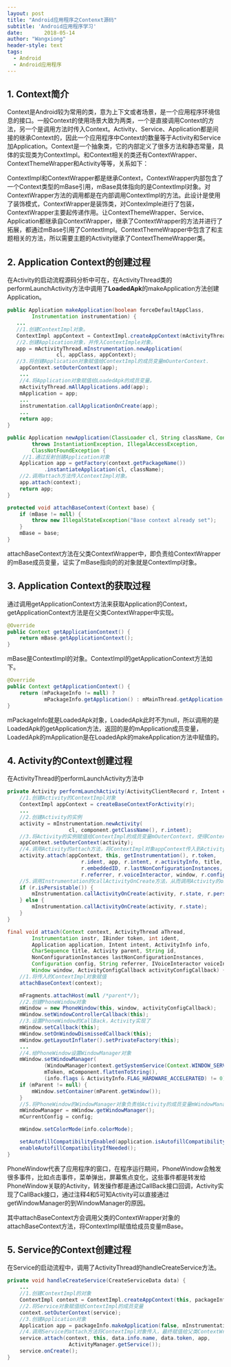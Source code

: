 ```yaml
---
layout: post
title: "Android应用程序之Contenxt源码"
subtitle: 'Android应用程序学习'
date:       2018-05-14
author: "Wangxiong"
header-style: text
tags:
  - Android
  - Android应用程序
---
```

## 1. Context简介

Context是Android较为常用的类，意为上下文或者场景，是一个应用程序环境信息的接口。一般Context的使用场景大致为两类，一个是直接调用Context的方法，另一个是调用方法时传入Context。Activity、Service、Application都是间接的继承Context的，因此一个应用程序中Context的数量等于Activity和Service加Application。Context是一个抽象类，它的内部定义了很多方法和静态常量，具体的实现类为ContextImpl。和Context相关的类还有ContextWrapper、ContextThemeWrapper和Activity等等，关系如下：

ContextImpI和ContextWrapper都是继承Context，ContextWrapper内部包含了一个Context类型的mBase引用，mBase具体指向的是ContextImpl对象。对ContextWrapper方法的调用都是在内部调用ContextImpl的方法。此设计是使用了装饰模式，ContextWrapper是装饰类，对ContexImple进行了包装，ContextWrapper主要起传递作用。让ContextThemeWrapper、Service、Application都继承自ContextWrapper，继承了ContextWrapper的方法并进行了拓展，都通过mBase引用了ContextImpl。ContextThemeWrapper中包含了和主题相关的方法，所以需要主题的Activity继承了ContextThemeWrapper类。

## 2. Application Context的创建过程

在Activity的启动流程源码分析中可在，在ActivityThread类的performLaunchActivity方法中调用了**LoadedApk**的makeApplication方法创建Application。

```java
public Application makeApplication(boolean forceDefaultAppClass,
        Instrumentation instrumentation) {
   ...
   //1.创建ContextImpl对象。
   ContextImpl appContext = ContextImpl.createAppContext(mActivityThread, this);
   //2.创建Application对象，并传入ContextImple对象。
   app = mActivityThread.mInstrumentation.newApplication(
                cl, appClass, appContext);
   //3.将创建Application对象赋值给ContextImpl的成员变量mOunterContext. 
    appContext.setOuterContext(app);
    ...
    //4.将Application对象赋值给LoadedApk的成员变量。
    mActivityThread.mAllApplications.add(app);
    mApplication = app;
    ...    
    instrumentation.callApplicationOnCreate(app);
    ...
    return app;
}
```

```java
public Application newApplication(ClassLoader cl, String className, Context context)
        throws InstantiationException, IllegalAccessException, 
        ClassNotFoundException {
     //1.通过反射创建Application对象
    Application app = getFactory(context.getPackageName())
            .instantiateApplication(cl, className);
    //2.调用attach方法传入ContextImpl对象。
    app.attach(context);
    return app;
}
```

```java
protected void attachBaseContext(Context base) {
    if (mBase != null) {
        throw new IllegalStateException("Base context already set");
    }
    mBase = base;
}
```

attachBaseContext方法在父类ContextWrapper中，即负责给ContextWrapper的mBase成员变量，证实了mBase指向的的对象就是ContextImpl对象。

## 3. Application Context的获取过程

通过调用getApplicationContext方法来获取Application的Context，getApplicationContext方法是在父类ContextWrapper中实现。

```java
@Override
public Context getApplicationContext() {
    return mBase.getApplicationContext();
}
```

mBase是ContextImpl的对象。ContextImpl的getApplicationContext方法如下。

```java
@Override
public Context getApplicationContext() {
    return (mPackageInfo != null) ?
            mPackageInfo.getApplication() : mMainThread.getApplication();
}
```

mPackageInfo就是LoadedApk对象，LoadedApk此时不为null，所以调用的是LoadedApk的getApplication方法，返回的是的mApplication成员变量，LoadedApk的mApplication是在LoadedApk的makeApplication方法中赋值的。

## 4. Activity的Context创建过程

在ActivityThread的performLaunchActivity方法中

```java
private Activity performLaunchActivity(ActivityClientRecord r, Intent customIntent) {
    //1.创建Activity的ContextImpl对象
    ContextImpl appContext = createBaseContextForActivity(r);
    ...
    //2.创建Activity的实例
    activity = mInstrumentation.newActivity(
                    cl, component.getClassName(), r.intent);
    //3.将Activity的实例赋值给ContextImpl的成员变量mOuterContext，使得ContextImple可以访问Activity的方法。
    appContext.setOuterContext(activity);
    //4.调用Activity的attach方法，将ContextImpl对象appContext传入到Activity。
    activity.attach(appContext, this, getInstrumentation(), r.token,
                        r.ident, app, r.intent, r.activityInfo, title, r.parent,
                        r.embeddedID, r.lastNonConfigurationInstances, config,
                        r.referrer, r.voiceInteractor, window, r.configCallback);
    //5.调用Instrumentation的callActivityOnCreate方法，从而调用Activity的onCreate方法。
    if (r.isPersistable()) {          
        mInstrumentation.callActivityOnCreate(activity, r.state, r.persistentState);            
    } else {       
        mInstrumentation.callActivityOnCreate(activity, r.state);            
    }
}
```

```java
final void attach(Context context, ActivityThread aThread,
        Instrumentation instr, IBinder token, int ident,
        Application application, Intent intent, ActivityInfo info,
        CharSequence title, Activity parent, String id,
        NonConfigurationInstances lastNonConfigurationInstances,
        Configuration config, String referrer, IVoiceInteractor voiceInteractor,
        Window window, ActivityConfigCallback activityConfigCallback) {
    //1.将传入的ContextImpl对象赋值
    attachBaseContext(context);

    mFragments.attachHost(null /*parent*/);
    //2.创建PhoneWindow对象
    mWindow = new PhoneWindow(this, window, activityConfigCallback);
    mWindow.setWindowControllerCallback(this);
    //3.设置PhoneWindow的CallBack，Activity实现了
    mWindow.setCallback(this);
    mWindow.setOnWindowDismissedCallback(this);
    mWindow.getLayoutInflater().setPrivateFactory(this);
	...
    //4.给PhoneWindow设置WindowManager对象
    mWindow.setWindowManager(
            (WindowManager)context.getSystemService(Context.WINDOW_SERVICE),
            mToken, mComponent.flattenToString(),
            (info.flags & ActivityInfo.FLAG_HARDWARE_ACCELERATED) != 0);
    if (mParent != null) {
        mWindow.setContainer(mParent.getWindow());
    }
    //5.将PhoneWindow的WindowManager对象负责给Activity的成员变量mWindowManager
    mWindowManager = mWindow.getWindowManager();
    mCurrentConfig = config;

    mWindow.setColorMode(info.colorMode);

    setAutofillCompatibilityEnabled(application.isAutofillCompatibilityEnabled());
    enableAutofillCompatibilityIfNeeded();
}
```

PhoneWindow代表了应用程序的窗口，在程序运行期间，PhoneWindow会触发很多事件，比如点击事件，菜单弹出，屏幕焦点变化，这些事件都是转发给PhoneWindow关联的Activity，转发操作都是通过CallBack接口回调，Activity实现了CallBack接口，通过注释4和5可知Activity可以直接通过getWindowManager的到WindowManager的原因。

其中attachBaseContext方会调用父类的ContextWrapper对象的attachBaseContext方法，将ContextImpl赋值给成员变量mBase。

## 5. Service的Context创建过程

在Service的启动流程中，调用了ActivityThread的handleCreateService方法。

```java
private void handleCreateService(CreateServiceData data) {
    ...
    //1.创建ContextImpl的对象
    ContextImpl context = ContextImpl.createAppContext(this, packageInfo);
    //2.将Service对象赋值给ContextImpl的成员变量
    context.setOuterContext(service);
    //3.创建Application对象
    Application app = packageInfo.makeApplication(false, mInstrumentation);
    //4.调用Service的attach方法将ContextImpl对象传入，最终赋值给父类ContextWrapper中的mBase变量
    service.attach(context, this, data.info.name, data.token, app,
                    ActivityManager.getService());        
    service.onCreate();
}
```